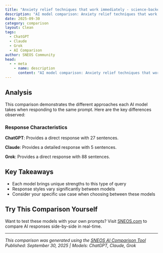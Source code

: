 ```yaml
---
title: "Anxiety relief techniques that work immediately - science-backed methods"
description: "AI model comparison: Anxiety relief techniques that work immediately - science-backed methods..."
date: 2025-09-30
category: comparison
layout: Clean
tags:
  - ChatGPT
  - Claude
  - Grok
  - AI Comparison
author: SNEOS Community
head:
  - - meta
    - name: description
      content: "AI model comparison: Anxiety relief techniques that work immediately - science-backed methods..."
---
```


<ChatComparison
  title="Anxiety relief techniques that work immediately - science-backed methods"
  prompt="Anxiety relief techniques that work immediately - science-backed methods"
  :responses='{"ChatGPT": "Here are several science-backed anxiety relief techniques that can provide immediate relief:\n\n1. **Deep Breathing (Diaphragmatic Breathing)** \n - How: Breathe in slowly through your nose for a count of 4, hold for 4, and exhale slowly through your mouth for 6-8 seconds. \n - Why it works: Deep breathing stimulates the parasympathetic nervous system, which slows the heart rate and promotes calmness.\n\n2. **Progressive Muscle Relaxation (PMR)** \n - How: Tense a muscle group (e.g., fists) for 5 seconds, then slowly release. Work your way through different muscle groups. \n - Why it works: It helps reduce muscle tension that often accompanies anxiety, promoting physical and mental relaxation.\n\n3. **Grounding Techniques (5-4-3-2-1 Method)** \n - How: Identify 5 things you can see, 4 you can touch, 3 you can hear, 2 you can smell, and 1 you can taste. \n - Why it works: Grounding distracts your mind from anxious thoughts and brings your focus back to the present moment.\n\n4. **Mindfulness Meditation** \n - How: Focus your attention on the present moment, noticing your breath or bodily sensations without judgment. Even a few minutes can help. \n - Why it works: Mindfulness reduces rumination and helps you become less reactive to anxiety-provoking thoughts.\n\n5. **Cold Water Face Splash or Cold Pack** \n - How: Splash your face with cold water or apply a cold pack to your face or wrists. \n - Why it works: Activates the vagus nerve and triggers the dive reflex, which slows the heart rate and calms your nervous system.\n\n6. **Box Breathing** \n - How: Inhale for 4 seconds, hold breath for 4 seconds, exhale for 4 seconds, hold for 4 seconds, then repeat. \n - Why it works: Regulates breath and heart rate, promoting relaxation.\n\n7. **Controlled Movement or Light Exercise** \n - How: Gentle stretching, walking, or yoga for a few minutes. \n - Why it works: Physical movement releases tension and stimulates endorphin production.\n\nThese techniques can help reduce acute anxiety symptoms quickly. For persistent anxiety, consider consulting a mental health professional.", "Claude": "# Evidence-Based Immediate Anxiety Relief Techniques\n\n## **Breathing Techniques** (2-5 minutes)\n- **4-7-8 Breathing**: Inhale for 4, hold for 7, exhale for 8 counts\n - *Science*: Activates parasympathetic nervous system within 60 seconds\u00B9\n- **Box Breathing**: 4-4-4-4 pattern (inhale-hold-exhale-hold)\n - *Used by*: Navy SEALs, proven to reduce cortisol levels\n\n## **Physical Grounding** (30 seconds - 2 minutes)\n- **5-4-3-2-1 Technique**: Name 5 things you see, 4 you can touch, 3 you hear, 2 you smell, 1 you taste\n - *Science*: Engages prefrontal cortex, interrupting amygdala activation\u00B2\n- **Cold Water**: Splash face or hold ice cubes\n - *Mechanism*: Triggers \u0022dive response,\u0022 immediately slowing heart rate\n\n## **Progressive Muscle Relaxation** (2-3 minutes)\n- Tense and release muscle groups for 5 seconds each\n- *Research*: Reduces anxiety symptoms by 58% in clinical studies\u00B3\n\n## **Cognitive Techniques** (1-2 minutes)\n- **Name the Feeling**: \u0022I notice I\u0027m feeling anxious about...\u0022\n - *Science*: \u0022Affect labeling\u0022 reduces amygdala activity by up to 50%\u2074\n- **Reality Check**: Ask \u0022Is this thought helpful right now?\u0022\n\n## **Quick Sensory Interventions**\n- **Peppermint or lavender scent**: Immediate limbic system response\n- **Bilateral stimulation**: Cross-lateral movements (touch opposite knee with hand)\n- **Pressure points**: Firm pressure between thumb and index finger\n\n*Sources: \u00B9Harvard Medical School, \u00B2UCLA Neuroimaging studies, \u00B3Journal of Clinical Psychology, \u2074NIH Research*\n\n**When to seek help**: If anxiety persists daily or interferes with functioning, consult a healthcare provider.", "Grok": "Managing anxiety effectively, especially in moments of heightened stress, often requires techniques that can provide quick relief. Below are several science-backed methods that can help reduce anxiety almost immediately. These techniques are supported by research and focus on calming the mind and body through physiological and psychological mechanisms.\n\n### 1. **Deep Breathing Exercises (Diaphragmatic Breathing)**\n - **How it works**: Slow, deep breathing activates the parasympathetic nervous system, which helps reduce the \u0022fight or flight\u0022 response and lowers heart rate and cortisol (stress hormone) levels.\n - **How to do it**:\n 1. Sit or lie down in a comfortable position.\n 2. Place one hand on your chest and the other on your abdomen.\n 3. Inhale slowly through your nose for a count of 4, feeling your abdomen rise (chest should stay still).\n 4. Exhale through your mouth for a count of 6 or 8, feeling your abdomen fall.\n 5. Repeat for 1-5 minutes.\n - **Evidence**: Studies, such as those published in the *Journal of Psychiatric Research* (2017), show that diaphragmatic breathing significantly reduces anxiety symptoms within minutes by decreasing physiological arousal.\n - **Immediate effect**: Calms the body within 1-2 minutes.\n\n### 2. **Progressive Muscle Relaxation (PMR)**\n - **How it works**: PMR reduces physical tension, which is often linked to anxiety. By systematically tensing and releasing muscle groups, you interrupt the anxiety feedback loop between mind and body.\n - **How to do it**:\n 1. Start with your toes\u2014tense the muscles for 5 seconds, then release for 10 seconds, noticing the relaxation.\n 2. Move up to your calves, thighs, abdomen, arms, shoulders, and face, repeating the tense-and-release cycle.\n 3. Focus on the contrast between tension and relaxation.\n - **Evidence**: Research in *Behavior Therapy* (2010) indicates PMR can lower anxiety and stress levels quickly, often within a single 5-10 minute session.\n - **Immediate effect**: Reduces physical symptoms of anxiety in under 10 minutes.\n\n### 3. **Grounding Techniques (5-4-3-2-1 Method)**\n - **How it works**: Grounding shifts focus from anxious thoughts to the present moment, interrupting rumination and reducing acute anxiety. It engages the senses to anchor you in reality.\n - **How to do it**:\n 1. Name 5 things you can see around you.\n 2. Name 4 things you can touch or feel.\n 3. Name 3 things you can hear.\n 4. Name 2 things you can smell.\n 5. Name 1 thing you can taste (or say something positive about yourself).\n - **Evidence**: Grounding techniques are widely supported in cognitive-behavioral therapy (CBT) research for managing acute anxiety and panic, as noted in studies like those in *Frontiers in Psychology* (2015).\n - **Immediate effect**: Refocuses the mind in 1-2 minutes.\n\n### 4. **Cold Exposure (Splash Cold Water or Hold Ice)**\n - **How it works**: Cold stimuli can activate the \u0022dive reflex,\u0022 which slows heart rate and shifts the body into a calmer state by stimulating the vagus nerve.\n - **How to do it**:\n 1. Splash cold water on your face (focus on the area under your eyes and above your cheeks).\n 2. Alternatively, hold an ice pack or ice cube (wrapped in a cloth) against your wrists or the back of your neck for 30 seconds.\n - **Evidence**: Research in *Physiology \u0026 Behavior* (2000) shows that cold exposure can reduce heart rate and anxiety by triggering a calming physiological response.\n - **Immediate effect**: Works within 30-60 seconds to lower physiological arousal.\n\n### 5. **Mindful Observation (Focus on the Present)**\n - **How it works**: Mindfulness interrupts repetitive anxious thoughts by redirecting attention to the present moment, reducing activity in the brain\u0027s default mode network (associated with rumination).\n - **How to do it**:\n 1. Pick an object nearby (e.g., a pen or a plant).\n 2. Observe it closely for 1-2 minutes, noting its color, texture, shape, and any small details.\n 3. If your mind wanders, gently bring it back to the object.\n - **Evidence**: Studies in *JAMA Internal Medicine* (2014) highlight that even brief mindfulness exercises can decrease anxiety by promoting a state of non-judgmental awareness.\n - **Immediate effect**: Calms the mind within 1-3 minutes.\n\n### 6. **Tactile Stimulation (Self-Soothing Touch)**\n - **How it works**: Gentle touch releases oxytocin (the \u0022bonding hormone\u0022) and reduces cortisol, helping to soothe the nervous system.\n - **How to do it**:\n 1. Place one hand over your heart and the other on your stomach, or cross your arms and gently rub your shoulders (like a self-hug).\n 2. Focus on the warmth and pressure of your touch for 1-2 minutes.\n - **Evidence**: Research in *Psychological Science* (2015) shows that self-soothing touch can mimic the calming effects of interpersonal touch, reducing stress and anxiety quickly.\n - **Immediate effect**: Provides comfort in under 2 minutes.\n\n### 7. **Humming or Slow Exhalation Sounds**\n - **How it works**: Humming or making a low \u0022voo\u0022 sound during exhalation stimulates the vagus nerve, which helps regulate the autonomic nervous system and promotes relaxation.\n - **How to do it**:\n 1. Take a deep breath in through your nose.\n 2. Exhale slowly while humming or making a low \u0022voo\u0022 sound for as long as comfortable.\n 3. Repeat for 1-2 minutes.\n - **Evidence**: Studies in *Frontiers in Immunology* (2018) suggest that vagal nerve stimulation through humming or chanting can reduce stress and improve mood rapidly.\n - **Immediate effect**: Calms the nervous system in 1-2 minutes.\n\n### Tips for Success:\n- **Practice in advance**: Familiarity with these techniques during calm moments makes them more effective during anxiety spikes.\n- **Combine methods**: For instance, pair deep breathing with grounding for enhanced effects.\n- **Environment matters**: If possible, move to a quiet, safe space to focus on the technique.\n\n### When to Seek Help:\nWhile these methods can provide immediate relief for mild to moderate anxiety, persistent or severe anxiety may require professional support. Cognitive-behavioral therapy (CBT), medication, or consultation with a mental health professional can address underlying causes.\n\nThese techniques are grounded in scientific evidence and work by directly influencing the body\u2019s stress response systems. Try a few to see which resonates most with you, as individual responses can vary."}' 
  published-date="22:46"
/>

## Analysis

This comparison demonstrates the different approaches each AI model takes when responding to the same prompt. Here are the key differences observed:

### Response Characteristics

**ChatGPT**: Provides a direct response with 27 sentences. 

**Claude**: Provides a detailed response with 5 sentences. 

**Grok**: Provides a direct response with 88 sentences. 

## Key Takeaways

- Each model brings unique strengths to this type of query
- Response styles vary significantly between models
- Consider your specific use case when choosing between these models

## Try This Comparison Yourself

Want to test these models with your own prompts? Visit [SNEOS.com](https://sneos.com) to compare AI responses side-by-side in real-time.

---

*This comparison was generated using the [SNEOS AI Comparison Tool](https://sneos.com)*
*Published: September 30, 2025 | Models: ChatGPT, Claude, Grok*
